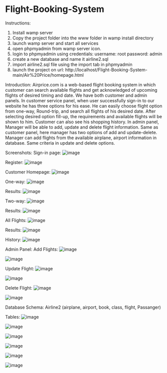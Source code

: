 # Flight-Booking-System

Instructions:

1. Install wamp server
2. Copy the project folder into the www folder in wamp install directory
3. launch wamp server and start all services
4. open phpmyadmin from wamp server icon.
5. login to phpmyadmin using credentials:
	username: root
	password: admin
6. create a new database and name it airline2.sql
7. import airline2.sql file using the import tab in phpmyadmin
8. launch the project on url: http://localhost/Flight-Booking-System-main/Air%20Price/homepage.html










Introduction:
	Airprice.com is a web-based flight booking system in which customer can search available flights and get acknowledged of upcoming flights of desired timing and date. We have both customer and admin panels.
In customer service panel, when user successfully sign-in to our website he has three options for his ease. He can easily choose flight option from one-way, Round-trip, and search all flights of his desired date. After selecting desired option fill-up, the requirements and available flights will be shown to him. Customer can also see his shopping history.
In admin panel, Manager will be able to add, update and delete flight information. Same as customer panel, here manager has two options of add and update-delete. Manager can add flights from the available airplane, airport information in database. Same criteria in update and delete options.

Screenshots:
Sign-in page:
![image](https://user-images.githubusercontent.com/88879256/220283197-176306d3-af1a-497f-a01c-a342e06a451c.png)

 
Register:
![image](https://user-images.githubusercontent.com/88879256/220283250-a5048765-b110-454f-93b4-e3256bb459f0.png)

 

Customer Homepage:
![image](https://user-images.githubusercontent.com/88879256/220283309-ebada47b-7425-451d-b115-354622d2f87f.png)

 


One-way:
![image](https://user-images.githubusercontent.com/88879256/220283350-be0bfb5a-c2a3-4510-9aca-91cfd4343b08.png)

 

Results:
![image](https://user-images.githubusercontent.com/88879256/220283412-9b161476-e9d4-4633-badc-cf06fdc93947.png)
 



Two-way:
![image](https://user-images.githubusercontent.com/88879256/220283492-579328c2-e988-40a5-8b46-3e7321ead1df.png)
 

Results:
![image](https://user-images.githubusercontent.com/88879256/220283545-960ddc17-9be9-4726-9a47-afc0b12d2cd3.png)
 



All Flights:
![image](https://user-images.githubusercontent.com/88879256/220283589-86f424bf-ad60-4084-bade-ea41783ec388.png)

 

Results:
![image](https://user-images.githubusercontent.com/88879256/220283639-832d17f9-1758-420a-b919-d08e8ce35b4b.png)
 


History:
![image](https://user-images.githubusercontent.com/88879256/220283675-90d93b3a-78a0-469c-810a-8142b3b6f661.png)

 

Admin Panel:
Add Flights:
![image](https://user-images.githubusercontent.com/88879256/220283711-5df6807f-7f08-4eed-905e-0a3a13e0a762.png)

![image](https://user-images.githubusercontent.com/88879256/220283753-b08f3a41-790f-4866-8eaa-71d7228de847.png)

 




 


Update Flight:
![image](https://user-images.githubusercontent.com/88879256/220283786-ec1435e4-8ed1-417c-ad60-620151db504c.png)

![image](https://user-images.githubusercontent.com/88879256/220283811-e862141d-dbc1-44e7-9e78-9965cbe21a8d.png)

 

 

Delete Flight:
![image](https://user-images.githubusercontent.com/88879256/220283839-0c29c218-4851-46a7-9ed5-f2b659d006ce.png)

![image](https://user-images.githubusercontent.com/88879256/220284161-f82dcd2c-a2f4-443a-bbab-a952ec94122d.png)

 

 












Database Schema:
	Airline2 (airplane, airport, book, class, flight, Passanger)

Tables:
![image](https://user-images.githubusercontent.com/88879256/220284261-fb1a187c-dde5-4813-8434-7ba4b671acbb.png)

![image](https://user-images.githubusercontent.com/88879256/220284331-d112d077-da43-4b27-b72d-40cb781eaa57.png)

![image](https://user-images.githubusercontent.com/88879256/220284351-605d1e57-174f-49e6-9a56-bdd315b7b93a.png)

![image](https://user-images.githubusercontent.com/88879256/220284380-fea3efe1-cc2c-40a6-a3f8-cacfd3a852a6.png)

![image](https://user-images.githubusercontent.com/88879256/220284405-f81cc0a6-5ca7-4eae-b527-0177a8fcd5ec.png)

![image](https://user-images.githubusercontent.com/88879256/220284449-66530788-62a5-4a03-8eb7-a50162f06558.png)



 


 


 


 
 
